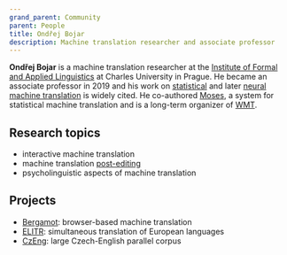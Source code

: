 ```yaml
---
grand_parent: Community
parent: People
title: Ondřej Bojar
description: Machine translation researcher and associate professor
---
```


**Ondřej Bojar** is a machine translation researcher at the [Institute of Formal and Applied Linguistics](https://ufal.mff.cuni.cz/) at Charles University in Prague.
He became an associate professor in 2019 and his work on [statistical](/statistical-machine-translation) and later [neural machine translation](/neural-machine-translation) is widely cited.
He co-authored [Moses](http://www2.statmt.org/moses/), a system for statistical machine translation and is a long-term organizer of [WMT](/events/wmt.md).

## Research topics
- interactive machine translation
- machine translation [post-editing](/post-editing)
- psycholinguistic aspects of machine translation

## Projects
- [Bergamot](https://browser.mt/): browser-based machine translation
- [ELITR](https://elitr.eu/): simultaneous translation of European languages
- [CzEng](https://ufal.mff.cuni.cz/czeng): large Czech-English parallel corpus
